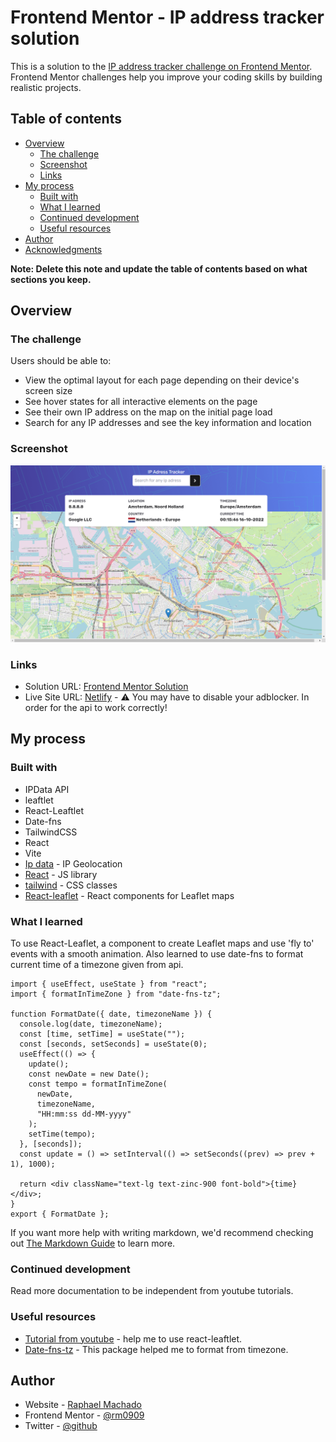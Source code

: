 # Frontend Mentor - IP address tracker solution

This is a solution to the [IP address tracker challenge on Frontend Mentor](https://www.frontendmentor.io/challenges/ip-address-tracker-I8-0yYAH0). Frontend Mentor challenges help you improve your coding skills by building realistic projects.

## Table of contents

- [Overview](#overview)
  - [The challenge](#the-challenge)
  - [Screenshot](#screenshot)
  - [Links](#links)
- [My process](#my-process)
  - [Built with](#built-with)
  - [What I learned](#what-i-learned)
  - [Continued development](#continued-development)
  - [Useful resources](#useful-resources)
- [Author](#author)
- [Acknowledgments](#acknowledgments)

**Note: Delete this note and update the table of contents based on what sections you keep.**

## Overview

### The challenge

Users should be able to:

- View the optimal layout for each page depending on their device's screen size
- See hover states for all interactive elements on the page
- See their own IP address on the map on the initial page load
- Search for any IP addresses and see the key information and location

### Screenshot

![screenshot](./src/assets/images/ss.png)

### Links

- Solution URL: [Frontend Mentor Solution](https://www.frontendmentor.io/solutions/ip-tracker-built-with-ipdata-api-and-leaftlet-WCtTRG7FzG)
- Live Site URL: [Netlify](https://ip-tracker-rm.netlify.app) - ⚠ You may have to disable your adblocker. In order for the api to work correctly!

## My process

### Built with

- IPData API
- leaftlet
- React-Leaftlet
- Date-fns
- TailwindCSS
- React
- Vite
- [Ip data](https://ipdata.co/) - IP Geolocation
- [React](https://reactjs.org/) - JS library
- [tailwind](https://tailwindcss.com/) - CSS classes
- [React-leaflet](https://react-leaflet.js.org/) - React components for Leaflet maps

### What I learned

To use React-Leaflet, a component to create Leaflet maps and use 'fly to' events with a smooth animation.
Also learned to use date-fns to format current time of a timezone given from api.

```formated date
import { useEffect, useState } from "react";
import { formatInTimeZone } from "date-fns-tz";

function FormatDate({ date, timezoneName }) {
  console.log(date, timezoneName);
  const [time, setTime] = useState("");
  const [seconds, setSeconds] = useState(0);
  useEffect(() => {
    update();
    const newDate = new Date();
    const tempo = formatInTimeZone(
      newDate,
      timezoneName,
      "HH:mm:ss dd-MM-yyyy"
    );
    setTime(tempo);
  }, [seconds]);
  const update = () => setInterval(() => setSeconds((prev) => prev + 1), 1000);

  return <div className="text-lg text-zinc-900 font-bold">{time}</div>;
}
export { FormatDate };
```

If you want more help with writing markdown, we'd recommend checking out [The Markdown Guide](https://www.markdownguide.org/) to learn more.

### Continued development

Read more documentation to be independent from youtube tutorials.

### Useful resources

- [Tutorial from youtube](https://www.youtube.com/watch?v=62Y8SFi2wBk) - help me to use react-leaftlet.
- [Date-fns-tz](https://www.npmjs.com/package/date-fns-tz) - This package helped me to format from timezone.

## Author

- Website - [Raphael Machado](https://rm0909portfolio.netlify.app/)
- Frontend Mentor - [@rm0909](https://www.frontendmentor.io/profile/rm0909)
- Twitter - [@github](https://github.com/rm0909)

